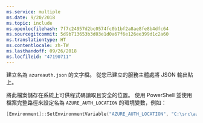 ```yaml
---
ms.service: multiple
ms.date: 9/20/2018
ms.topic: include
ms.openlocfilehash: 7f7c24957d2bc0574fc0b1bf2a8ae8fe8b4dfc64
ms.sourcegitcommit: 5d9b713653b3d03e1d0a67f6e126ee399d1c2a60
ms.translationtype: HT
ms.contentlocale: zh-TW
ms.lasthandoff: 09/26/2018
ms.locfileid: "47190711"
---
```

建立名為 `azureauth.json` 的文字檔。 從您已建立的服務主體處將 JSON 輸出貼上。

將此檔案儲存在系統上可供程式碼讀取且安全的位置。 使用 PowerShell 並使用檔案完整路徑來設定名為 `AZURE_AUTH_LOCATION` 的環境變數，例如：

```powershell
[Environment]::SetEnvironmentVariable("AZURE_AUTH_LOCATION", "C:\src\azureauth.json", "User")
```
